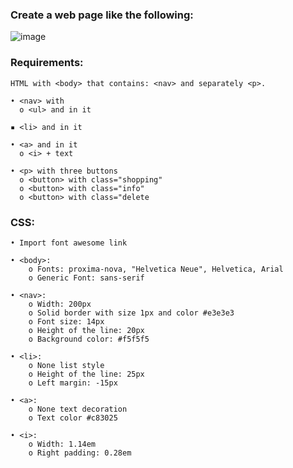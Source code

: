 ### Create a web page like the following:

![image](https://github.com/nsinorov/SoftUniMainPath/assets/45227327/983fd033-717e-493b-a6af-1ceda723b2bf)

### Requirements:

    HTML with <body> that contains: <nav> and separately <p>.
  
    • <nav> with
      o <ul> and in it 
      
    ▪ <li> and in it
    
    • <a> and in it     
      o <i> + text
      
    • <p> with three buttons
      o <button> with class="shopping"
      o <button> with class="info"
      o <button> with class="delete

### CSS:

    • Import font awesome link
    
    • <body>:
        o Fonts: proxima-nova, "Helvetica Neue", Helvetica, Arial
        o Generic Font: sans-serif
        
    • <nav>:
        o Width: 200px
        o Solid border with size 1px and color #e3e3e3
        o Font size: 14px
        o Height of the line: 20px
        o Background color: #f5f5f5
        
    • <li>:
        o None list style
        o Height of the line: 25px
        o Left margin: -15px
        
    • <a>:
        o None text decoration
        o Text color #c83025
        
    • <i>:
        o Width: 1.14em
        o Right padding: 0.28em
